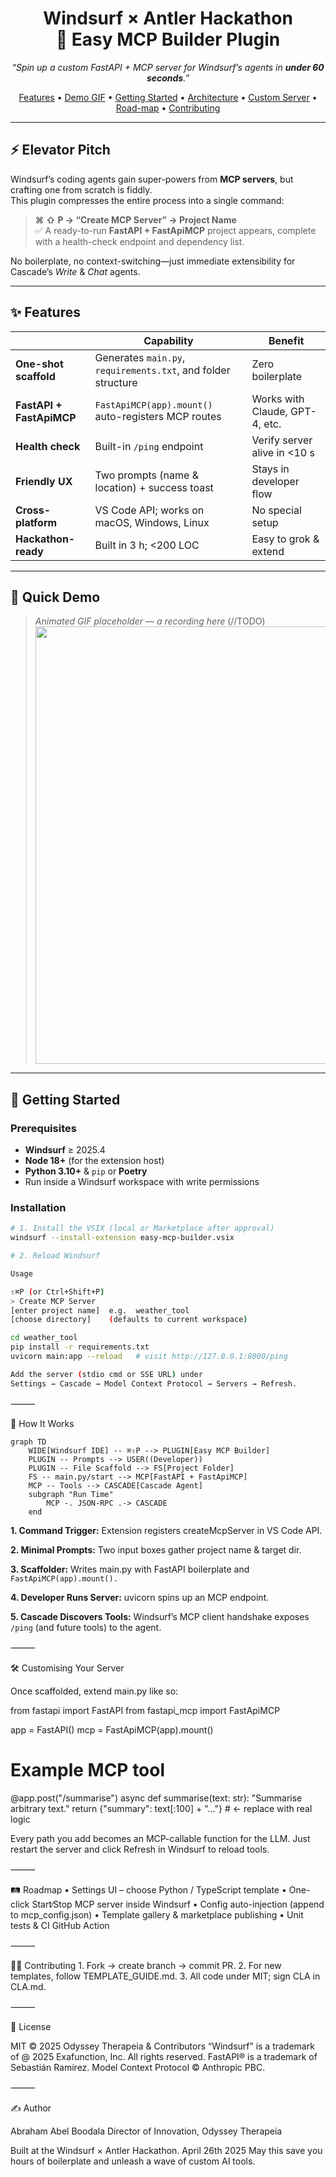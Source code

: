 <!-- Title -->
<h1 align="center">
  Windsurf × Antler Hackathon  
  <br/>🌊 Easy MCP Builder Plugin
</h1>

<p align="center">
  <em>“Spin up a custom FastAPI + MCP server for Windsurf’s agents in <strong>under 60 seconds</strong>.”</em>
</p>

<p align="center">
  <a href="#-features">Features</a> •
  <a href="#-quick-demo">Demo GIF</a> •
  <a href="#-getting-started">Getting Started</a> •
  <a href="#-how-it-works">Architecture</a> •
  <a href="#-customising-your-server">Custom Server</a> •
  <a href="#-roadmap">Road-map</a> •
  <a href="#-contributing">Contributing</a>
</p>

---

## ⚡ Elevator Pitch
Windsurf’s coding agents gain super-powers from **MCP servers**, but crafting one from scratch is fiddly.  
This plugin compresses the entire process into a single command:

> **⌘ ⇧ P → “Create MCP Server” → Project Name**  
> ✅ A ready-to-run **FastAPI + FastApiMCP** project appears, complete with a health-check endpoint and dependency list.

No boilerplate, no context-switching—just immediate extensibility for Cascade’s *Write* & *Chat* agents.

---

## ✨ Features
|  | Capability | Benefit |
|---|------------|---------|
| **One-shot scaffold** | Generates `main.py`, `requirements.txt`, and folder structure | Zero boilerplate |
| **FastAPI + FastApiMCP** | `FastApiMCP(app).mount()` auto-registers MCP routes | Works with Claude, GPT-4, etc. |
| **Health check** | Built-in `/ping` endpoint | Verify server alive in <10 s |
| **Friendly UX** | Two prompts (name & location) + success toast | Stays in developer flow |
| **Cross-platform** | VS Code API; works on macOS, Windows, Linux | No special setup |
| **Hackathon-ready** | Built in 3 h; <200 LOC | Easy to grok & extend |

---

## 🎥 Quick Demo
> _Animated GIF placeholder — a recording here_  (//TODO)
> <img src="demo.gif" width="700"/>

---

## 🚀 Getting Started

### Prerequisites
* **Windsurf** ≥ 2025.4  
* **Node 18+** (for the extension host)  
* **Python 3.10+** & `pip` or **Poetry**  
* Run inside a Windsurf workspace with write permissions

### Installation
```bash
# 1. Install the VSIX (local or Marketplace after approval)
windsurf --install-extension easy-mcp-builder.vsix

# 2. Reload Windsurf

Usage

⇧⌘P (or Ctrl+Shift+P)
> Create MCP Server
[enter project name]  e.g.  weather_tool
[choose directory]    (defaults to current workspace)

cd weather_tool
pip install -r requirements.txt
uvicorn main:app --reload   # visit http://127.0.0.1:8000/ping

Add the server (stdio cmd or SSE URL) under
Settings → Cascade → Model Context Protocol → Servers → Refresh.
```
⸻

🧩 How It Works
```
graph TD
    WIDE[Windsurf IDE] -- ⌘⇧P --> PLUGIN[Easy MCP Builder]
    PLUGIN -- Prompts --> USER((Developer))
    PLUGIN -- File Scaffold --> FS[Project Folder]
    FS -- main.py/start --> MCP[FastAPI + FastApiMCP]
    MCP -- Tools --> CASCADE[Cascade Agent]
    subgraph "Run Time"
        MCP -. JSON-RPC .-> CASCADE
    end
```

**1. Command Trigger:** Extension registers createMcpServer in VS Code API.

**2. Minimal Prompts:** Two input boxes gather project name & target dir.

**3. Scaffolder:** Writes main.py with FastAPI boilerplate and `FastApiMCP(app).mount().`

**4. Developer Runs Server:** uvicorn spins up an MCP endpoint.

**5. Cascade Discovers Tools:** Windsurf’s MCP client handshake exposes `/ping` (and future tools) to the agent.

⸻

🛠️ Customising Your Server

Once scaffolded, extend main.py like so:

from fastapi import FastAPI
from fastapi_mcp import FastApiMCP

app = FastAPI()
mcp = FastApiMCP(app).mount()

# Example MCP tool
@app.post("/summarise")
async def summarise(text: str):
    "Summarise arbitrary text."
    return {"summary": text[:100] + "..."}          # ← replace with real logic

Every path you add becomes an MCP-callable function for the LLM.
Just restart the server and click Refresh in Windsurf to reload tools.

⸻

🛤 Roadmap
	•	Settings UI – choose Python / TypeScript template
	•	One-click Start∕Stop MCP server inside Windsurf
	•	Config auto-injection (append to mcp_config.json)
	•	Template gallery & marketplace publishing
	•	Unit tests & CI GitHub Action

⸻

👩‍💻 Contributing
	1.	Fork → create branch → commit PR.
	2.	For new templates, follow TEMPLATE_GUIDE.md.
	3.	All code under MIT; sign CLA in CLA.md.

⸻

📜 License

MIT © 2025 Odyssey Therapeia & Contributors
“Windsurf” is a trademark of @ 2025 Exafunction, Inc. All rights reserved.
FastAPI® is a trademark of Sebastián Ramírez.
Model Context Protocol © Anthropic PBC.

⸻

✍️ Author

Abraham Abel Boodala
Director of Innovation, Odyssey Therapeia

Built at the Windsurf × Antler Hackathon. April 26th 2025
May this save you hours of boilerplate and unleash a wave of custom AI tools.

